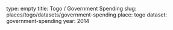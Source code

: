 type: empty
title: Togo / Government Spending
slug: places/togo/datasets/government-spending
place: togo
dataset: government-spending
year: 2014
